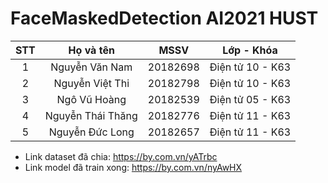 # FaceMaskedDetection AI2021 HUST 

|  STT  |     Họ và tên      |    MSSV     |      Lớp - Khóa     |
|:-----:|:------------------:|:-----------:|:-------------------:|   
|  1    |  Nguyễn Văn Nam    |  20182698   |  Điện tử 10 - K63   |
|  2    |  Nguyễn Việt Thi   |  20182798   |  Điện tử 10 - K63   |
|  3    |  Ngô Vũ Hoàng      |  20182539   |  Điện tử 05 - K63   |
|  4    |  Nguyễn Thái Thăng |  20182776   |  Điện tử 11 - K63   |
|  5    |  Nguyễn Đức Long   |  20182657   |  Điện tử 11 - K63   |

* Link dataset đã chia: https://by.com.vn/yATrbc
* Link model đã train xong: https://by.com.vn/nyAwHX
